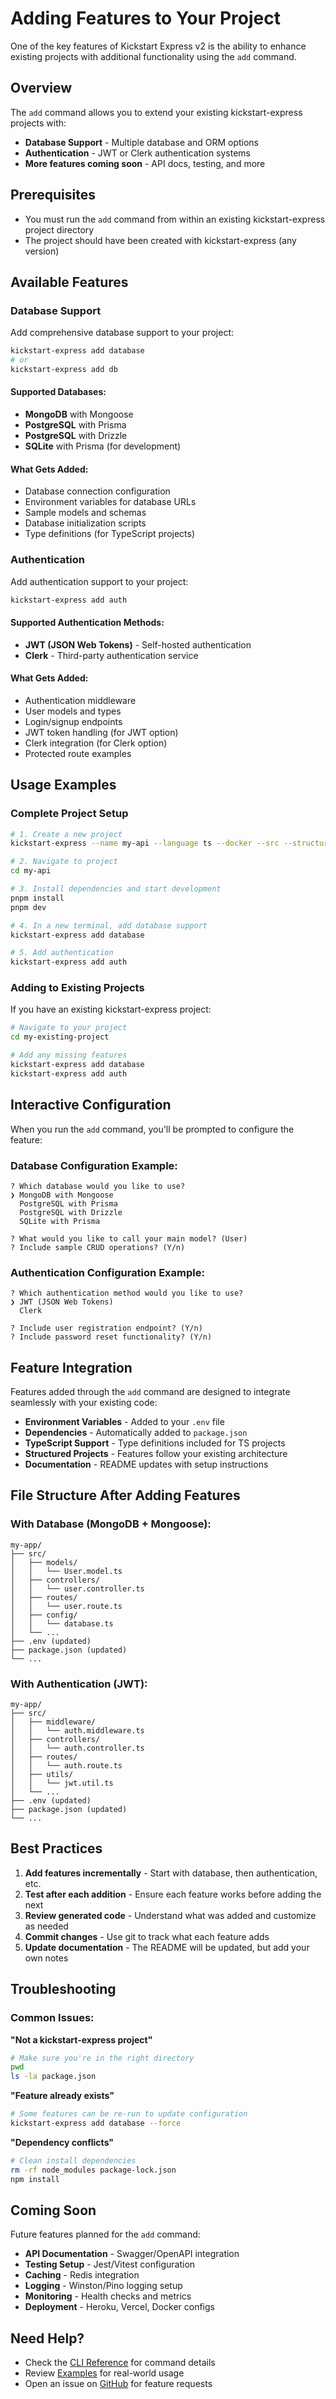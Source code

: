 # Adding Features to Your Project

One of the key features of Kickstart Express v2 is the ability to enhance existing projects with additional functionality using the `add` command.

## Overview

The `add` command allows you to extend your existing kickstart-express projects with:

- **Database Support** - Multiple database and ORM options
- **Authentication** - JWT or Clerk authentication systems
- **More features coming soon** - API docs, testing, and more

## Prerequisites

- You must run the `add` command from within an existing kickstart-express project directory
- The project should have been created with kickstart-express (any version)

## Available Features

### Database Support

Add comprehensive database support to your project:

```bash
kickstart-express add database
# or
kickstart-express add db
```

#### Supported Databases:
- **MongoDB** with Mongoose
- **PostgreSQL** with Prisma
- **PostgreSQL** with Drizzle
- **SQLite** with Prisma (for development)

#### What Gets Added:
- Database connection configuration
- Environment variables for database URLs
- Sample models and schemas
- Database initialization scripts
- Type definitions (for TypeScript projects)

### Authentication

Add authentication support to your project:

```bash
kickstart-express add auth
```

#### Supported Authentication Methods:
- **JWT (JSON Web Tokens)** - Self-hosted authentication
- **Clerk** - Third-party authentication service

#### What Gets Added:
- Authentication middleware
- User models and types
- Login/signup endpoints
- JWT token handling (for JWT option)
- Clerk integration (for Clerk option)
- Protected route examples

## Usage Examples

### Complete Project Setup

```bash
# 1. Create a new project
kickstart-express --name my-api --language ts --docker --src --structured

# 2. Navigate to project
cd my-api

# 3. Install dependencies and start development
pnpm install
pnpm dev

# 4. In a new terminal, add database support
kickstart-express add database

# 5. Add authentication
kickstart-express add auth
```

### Adding to Existing Projects

If you have an existing kickstart-express project:

```bash
# Navigate to your project
cd my-existing-project

# Add any missing features
kickstart-express add database
kickstart-express add auth
```

## Interactive Configuration

When you run the `add` command, you'll be prompted to configure the feature:

### Database Configuration Example:
```
? Which database would you like to use?
❯ MongoDB with Mongoose
  PostgreSQL with Prisma
  PostgreSQL with Drizzle
  SQLite with Prisma

? What would you like to call your main model? (User)
? Include sample CRUD operations? (Y/n)
```

### Authentication Configuration Example:
```
? Which authentication method would you like to use?
❯ JWT (JSON Web Tokens)
  Clerk

? Include user registration endpoint? (Y/n)
? Include password reset functionality? (Y/n)
```

## Feature Integration

Features added through the `add` command are designed to integrate seamlessly with your existing code:

- **Environment Variables** - Added to your `.env` file
- **Dependencies** - Automatically added to `package.json`
- **TypeScript Support** - Type definitions included for TS projects
- **Structured Projects** - Features follow your existing architecture
- **Documentation** - README updates with setup instructions

## File Structure After Adding Features

### With Database (MongoDB + Mongoose):
```
my-app/
├── src/
│   ├── models/
│   │   └── User.model.ts
│   ├── controllers/
│   │   └── user.controller.ts
│   ├── routes/
│   │   └── user.route.ts
│   ├── config/
│   │   └── database.ts
│   └── ...
├── .env (updated)
├── package.json (updated)
└── ...
```

### With Authentication (JWT):
```
my-app/
├── src/
│   ├── middleware/
│   │   └── auth.middleware.ts
│   ├── controllers/
│   │   └── auth.controller.ts
│   ├── routes/
│   │   └── auth.route.ts
│   ├── utils/
│   │   └── jwt.util.ts
│   └── ...
├── .env (updated)
├── package.json (updated)
└── ...
```

## Best Practices

1. **Add features incrementally** - Start with database, then authentication, etc.
2. **Test after each addition** - Ensure each feature works before adding the next
3. **Review generated code** - Understand what was added and customize as needed
4. **Commit changes** - Use git to track what each feature adds
5. **Update documentation** - The README will be updated, but add your own notes

## Troubleshooting

### Common Issues:

**"Not a kickstart-express project"**
```bash
# Make sure you're in the right directory
pwd
ls -la package.json
```

**"Feature already exists"**
```bash
# Some features can be re-run to update configuration
kickstart-express add database --force
```

**"Dependency conflicts"**
```bash
# Clean install dependencies
rm -rf node_modules package-lock.json
npm install
```

## Coming Soon

Future features planned for the `add` command:

- **API Documentation** - Swagger/OpenAPI integration
- **Testing Setup** - Jest/Vitest configuration
- **Caching** - Redis integration
- **Logging** - Winston/Pino logging setup
- **Monitoring** - Health checks and metrics
- **Deployment** - Heroku, Vercel, Docker configs

## Need Help?

- Check the [CLI Reference](./cli-reference.md) for command details
- Review [Examples](./examples.md) for real-world usage
- Open an issue on [GitHub](https://github.com/bhaveshsinghal95182/kickstart-express) for feature requests